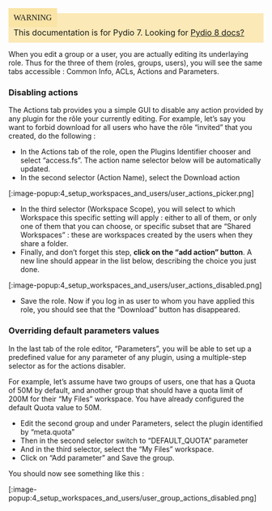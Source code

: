 <div style="background-color: #fbe9b7;font-size: 16px;">
<span style="background-color: #fae4a6;padding: 10px;font-family: FuturaT-Demi;">WARNING</span>
<span style="padding: 10px;display: inline-block;">This documentation is for Pydio 7. Looking for <a href="https://pydio.com/en/docs/v8/action-parameters">Pydio 8 docs?</a></span>
</div>

When you edit a group or a user, you are actually editing its underlaying role. Thus for the three of them (roles, groups, users), you will see the same tabs accessible : Common Info, ACLs, Actions and Parameters.

### Disabling actions
The Actions tab provides you a simple GUI to disable any action provided by any plugin for the rôle your currently editing. For example, let’s say you want to forbid download for all users who have the rôle “invited” that you created, do the following :

+ In the Actions tab of the role, open the Plugins Identifier chooser and select “access.fs”. The action name selector below will be automatically updated.
+ In the second selector (Action Name), select the Download action

[:image-popup:4_setup_workspaces_and_users/user_actions_picker.png]

+ In the third selector (Workspace Scope), you will select to which Workspace this specific setting will apply : either to all of them, or only one of them that you can choose, or specific subset that are “Shared Workspaces” : these are workspaces created by the users when they share a folder.
+ Finally, and don’t forget this step, **click on the “add action” button**. A new line should appear in the list below, describing the choice you just done.

[:image-popup:4_setup_workspaces_and_users/user_actions_disabled.png]

+ Save the role.
Now if you log in as user to whom you have applied this role, you should see that the “Download” button has disappeared.

### Overriding default parameters values
In the last tab of the role editor, “Parameters”, you will be able to set up a predefined value for any parameter of any plugin, using a multiple-step selector as for the actions disabler.

For example, let’s assume have two groups of users, one that has a Quota of 50M by default, and another group that should have a quota limit of 200M for their “My Files” workspace. You have already configured the default Quota value to 50M.

+ Edit the second group and under Parameters, select the plugin identified by  “meta.quota”
+ Then in the second selector switch to “DEFAULT_QUOTA” parameter
+ And in the third selector, select the “My Files” workspace.
+ Click on “Add parameter” and Save the group.

You should now see something like this :

[:image-popup:4_setup_workspaces_and_users/user_group_actions_disabled.png]
